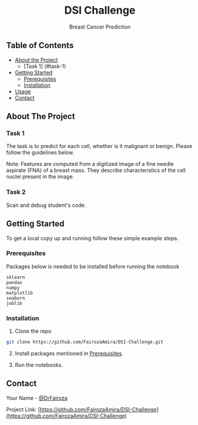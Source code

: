 <!-- PROJECT LOGO -->

  <h1 align="center">DSI Challenge</h1>

  <p align="center">
    Breast Cancer Prediction
</p>



<!-- TABLE OF CONTENTS -->
## Table of Contents

* [About the Project](#about-the-project)
  * [Task 1] (#task-1)
* [Getting Started](#getting-started)
  * [Prerequisites](#prerequisites)
  * [Installation](#installation)
* [Usage](#usage)
* [Contact](#contact)




<!-- ABOUT THE PROJECT -->
## About The Project


### Task 1

The task is to predict for each cell, whether is it malignant or benign. Please follow the guidelines below.

Note: Features are computed from a digitized image of a fine needle aspirate (FNA) of a breast mass. They describe characteristics of the cell nuclei present in the image.

### Task 2

Scan and debug student's code.

<!-- GETTING STARTED -->
## Getting Started

To get a local copy up and running follow these simple example steps.

### Prerequisites

Packages below is needed to be installed before running the notebook

```
sklearn
pandas
numpy
matplotlib
seaborn
joblib

```

### Installation


1. Clone the repo
```sh
git clone https://github.com/FairozaAmira/DSI-Challenge.git
```
2. Install packages mentioned in [Prerequisites](#prerequisites).

3. Run the notebooks.


<!-- CONTACT -->
## Contact

Your Name - [@DrFairoza](https://twitter.com/DrFairoza) 

Project Link: [https://github.com/FairozaAmira/DSI-Challenge](https://github.com/FairozaAmira/DSI-Challenge)